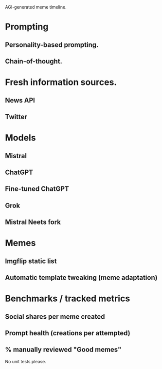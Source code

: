 AGI-generated meme timeline.

# Prompting
## Personality-based prompting.
## Chain-of-thought.

# Fresh information sources.
## News API
## Twitter

# Models
## Mistral
## ChatGPT
## Fine-tuned ChatGPT
## Grok
## Mistral Neets fork

# Memes
## Imgflip static list
## Automatic template tweaking (meme adaptation)

# Benchmarks / tracked metrics
## Social shares per meme created
## Prompt health (creations per attempted)
## % manually reviewed "Good memes"

No unit tests please.
